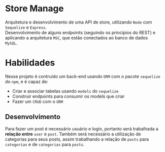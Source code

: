 # Store Manage
Arquitetura e desenvolvimento de uma API de store, utilizando ```Node``` com  ```Sequelize``` e ```Express```. <br>Desenvolvimento de alguns endpoints (seguindo os princípios do REST) e aplicando a arquitetura ```MSC```, que estão conectados ao banco de dados ```MySQL```.

# Habilidades 

Nesse projeto é contruído  um back-end usando `ORM` com o pacote `sequelize` do `npm`, e é capaz de:
 - Criar e associar tabelas usando `models` do `sequelize`
 - Construir endpoints para consumir os models que criar 
 - Fazer um `CRUD` com o `ORM`


## Desenvolvimento

Para fazer um post é necessário usuário e login, portanto será trabalhada a **relação entre** `user` e `post`. Também será necessário a utilização de categorias para seus posts, assim trabalhando a relação de `posts` para `categorias` e de `categorias` para `posts`.
